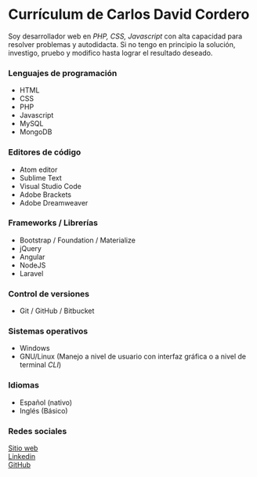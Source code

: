 # Currículum de Carlos David Cordero
Soy desarrollador web en *PHP, CSS, Javascript* con alta capacidad para resolver problemas y autodidacta.  Si no tengo en principio la solución, investigo, pruebo y modifico hasta lograr el resultado deseado.

### Lenguajes de programación
* HTML
* CSS
* PHP
* Javascript
* MySQL
* MongoDB

### Editores de código
* Atom editor
* Sublime Text
* Visual Studio Code
* Adobe Brackets
* Adobe Dreamweaver

### Frameworks / Librerías
* Bootstrap / Foundation / Materialize
* jQuery
* Angular
* NodeJS
* Laravel

### Control de versiones
* Git / GitHub / Bitbucket

### Sistemas operativos
* Windows
* GNU/Linux (Manejo a nivel de usuario con interfaz gráfica o a nivel de terminal *CLI*)

### Idiomas
* Español (nativo)
* Inglés (Básico)

### Redes sociales
[Sitio web](http://corderoweb.com)  
[Linkedin](http://linkedin.com/in/carlosdcordero)  
[GitHub](http://github.com/carlosdcordero)